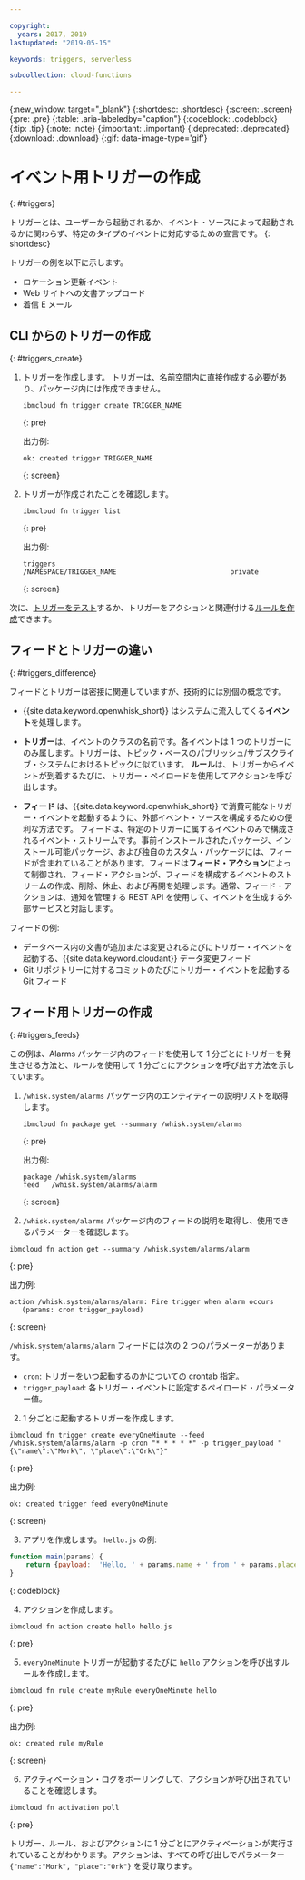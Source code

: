 ```yaml
---

copyright:
  years: 2017, 2019
lastupdated: "2019-05-15"

keywords: triggers, serverless

subcollection: cloud-functions

---
```


{:new_window: target="_blank"}
{:shortdesc: .shortdesc}
{:screen: .screen}
{:pre: .pre}
{:table: .aria-labeledby="caption"}
{:codeblock: .codeblock}
{:tip: .tip}
{:note: .note}
{:important: .important}
{:deprecated: .deprecated}
{:download: .download}
{:gif: data-image-type='gif'}


# イベント用トリガーの作成
{: #triggers}

トリガーとは、ユーザーから起動されるか、イベント・ソースによって起動されるかに関わらず、特定のタイプのイベントに対応するための宣言です。
{: shortdesc}

トリガーの例を以下に示します。
- ロケーション更新イベント
- Web サイトへの文書アップロード
- 着信 E メール



## CLI からのトリガーの作成
{: #triggers_create}


1. トリガーを作成します。 トリガーは、名前空間内に直接作成する必要があり、パッケージ内には作成できません。
    ```
    ibmcloud fn trigger create TRIGGER_NAME
    ```
    {: pre}

    出力例:
    ```
    ok: created trigger TRIGGER_NAME
    ```
    {: screen}

2. トリガーが作成されたことを確認します。
    ```
    ibmcloud fn trigger list
    ```
    {: pre}

    出力例:
    ```
    triggers
    /NAMESPACE/TRIGGER_NAME                            private
    ```
    {: screen}



次に、[トリガーをテスト](/docs/openwhisk?topic=cloud-functions-test#test_triggers)するか、トリガーをアクションと関連付ける[ルールを作成](/docs/openwhisk?topic=cloud-functions-rules)できます。



## フィードとトリガーの違い
{: #triggers_difference}

フィードとトリガーは密接に関連していますが、技術的には別個の概念です。

- {{site.data.keyword.openwhisk_short}} はシステムに流入してくる**イベント**を処理します。

- **トリガー**は、イベントのクラスの名前です。各イベントは 1 つのトリガーにのみ属します。トリガーは、トピック・ベースのパブリッシュ/サブスクライブ・システムにおけるトピックに似ています。 **ルール**は、トリガーからイベントが到着するたびに、トリガー・ペイロードを使用してアクションを呼び出します。

- **フィード** は、{{site.data.keyword.openwhisk_short}} で消費可能なトリガー・イベントを起動するように、外部イベント・ソースを構成するための便利な方法です。 フィードは、特定のトリガーに属するイベントのみで構成されるイベント・ストリームです。事前インストールされたパッケージ、インストール可能パッケージ、および独自のカスタム・パッケージには、フィードが含まれていることがあります。フィードは**フィード・アクション**によって制御され、フィード・アクションが、フィードを構成するイベントのストリームの作成、削除、休止、および再開を処理します。通常、フィード・アクションは、通知を管理する REST API を使用して、イベントを生成する外部サービスと対話します。

フィードの例:
- データベース内の文書が追加または変更されるたびにトリガー・イベントを起動する、{{site.data.keyword.cloudant}} データ変更フィード
- Git リポジトリーに対するコミットのたびにトリガー・イベントを起動する Git フィード



## フィード用トリガーの作成
{: #triggers_feeds}

この例は、Alarms パッケージ内のフィードを使用して 1 分ごとにトリガーを発生させる方法と、ルールを使用して 1 分ごとにアクションを呼び出す方法を示しています。

1. `/whisk.system/alarms` パッケージ内のエンティティーの説明リストを取得します。

    ```
    ibmcloud fn package get --summary /whisk.system/alarms
    ```
    {: pre}

    出力例:
    ```
    package /whisk.system/alarms
   feed   /whisk.system/alarms/alarm
    ```
    {: screen}
2. `/whisk.system/alarms` パッケージ内のフィードの説明を取得し、使用できるパラメーターを確認します。

  ```
  ibmcloud fn action get --summary /whisk.system/alarms/alarm
  ```
  {: pre}

  出力例:
  ```
  action /whisk.system/alarms/alarm: Fire trigger when alarm occurs
     (params: cron trigger_payload)
  ```
  {: screen}

  `/whisk.system/alarms/alarm` フィードには次の 2 つのパラメーターがあります。
  - `cron`: トリガーをいつ起動するのかについての crontab 指定。
  - `trigger_payload`: 各トリガー・イベントに設定するペイロード・パラメーター値。

2. 1 分ごとに起動するトリガーを作成します。
  ```
  ibmcloud fn trigger create everyOneMinute --feed /whisk.system/alarms/alarm -p cron "* * * * *" -p trigger_payload "{\"name\":\"Mork\", \"place\":\"Ork\"}"
  ```
  {: pre}

  出力例:
  ```
  ok: created trigger feed everyOneMinute
  ```
  {: screen}

3. アプリを作成します。 `hello.js` の例:
  ```javascript
  function main(params) {
      return {payload:  'Hello, ' + params.name + ' from ' + params.place};
  }
  ```
  {: codeblock}

4. アクションを作成します。
  ```
  ibmcloud fn action create hello hello.js
  ```
  {: pre}

5. `everyOneMinute` トリガーが起動するたびに `hello` アクションを呼び出すルールを作成します。
  ```
  ibmcloud fn rule create myRule everyOneMinute hello
  ```
  {: pre}

  出力例:
  ```
  ok: created rule myRule
  ```
  {: screen}

6. アクティベーション・ログをポーリングして、アクションが呼び出されていることを確認します。
  ```
  ibmcloud fn activation poll
  ```
  {: pre}

  トリガー、ルール、およびアクションに 1 分ごとにアクティベーションが実行されていることがわかります。アクションは、すべての呼び出しでパラメーター `{"name":"Mork", "place":"Ork"}` を受け取ります。


